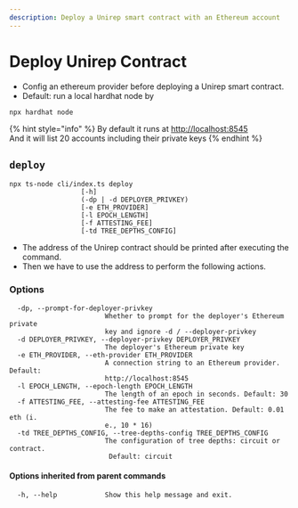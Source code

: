 ```yaml
---
description: Deploy a Unirep smart contract with an Ethereum account
---
```


# Deploy Unirep Contract

* Config an ethereum provider before deploying a Unirep smart contract.
* Default: run a local hardhat node by

```
npx hardhat node
```

{% hint style="info" %}
By default it runs at [http://localhost:8545](http://localhost:8545)\
And it will list 20 accounts including their private keys
{% endhint %}

## `deploy`

```
npx ts-node cli/index.ts deploy 
                  [-h] 
                  (-dp | -d DEPLOYER_PRIVKEY) 
                  [-e ETH_PROVIDER]
                  [-l EPOCH_LENGTH] 
                  [-f ATTESTING_FEE]
                  [-td TREE_DEPTHS_CONFIG]
```

* The address of the Unirep contract should be printed after executing the command.
* Then we have to use the address to perform the following actions.

### Options

```
  -dp, --prompt-for-deployer-privkey
                        Whether to prompt for the deployer's Ethereum private 
                        key and ignore -d / --deployer-privkey
  -d DEPLOYER_PRIVKEY, --deployer-privkey DEPLOYER_PRIVKEY
                        The deployer's Ethereum private key
  -e ETH_PROVIDER, --eth-provider ETH_PROVIDER
                        A connection string to an Ethereum provider. Default: 
                        http://localhost:8545
  -l EPOCH_LENGTH, --epoch-length EPOCH_LENGTH
                        The length of an epoch in seconds. Default: 30
  -f ATTESTING_FEE, --attesting-fee ATTESTING_FEE
                        The fee to make an attestation. Default: 0.01 eth (i.
                        e., 10 * 16)
  -td TREE_DEPTHS_CONFIG, --tree-depths-config TREE_DEPTHS_CONFIG
                        The configuration of tree depths: circuit or contract.
                         Default: circuit
```

#### Options inherited from parent commands <a href="#options-inherited-from-parent-commands" id="options-inherited-from-parent-commands"></a>

```
  -h, --help            Show this help message and exit.
```
